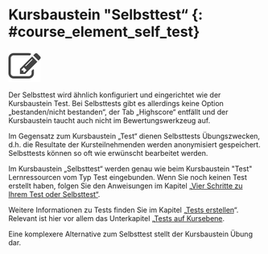 # Kursbaustein "Selbsttest“ {: #course_element_self_test}

![test icon](assets/test.png)

Der Selbsttest wird ähnlich konfiguriert und eingerichtet wie der Kursbaustein Test. Bei Selbsttests gibt es allerdings keine Option „bestanden/nicht bestanden“, der Tab
„Highscore“ entfällt und der Kursbaustein taucht auch nicht im Bewertungswerkzeug auf.

Im Gegensatz zum Kursbaustein „Test“ dienen Selbsttests Übungszwecken, d.h. die Resultate der Kursteilnehmenden werden anonymisiert gespeichert. Selbsttests können so oft wie erwünscht bearbeitet werden. 

Im Kursbaustein „Selbsttest“ werden genau wie beim Kursbaustein "Test" Lernressourcen vom Typ
Test eingebunden. Wenn Sie noch keinen Test erstellt haben, folgen Sie den
Anweisungen im Kapitel „[Vier Schritte zu Ihrem Test oder
Selbsttest“](../tests/Four_Steps_to_Your_Test_or_Self-test.de.md).

Weitere Informationen zu Tests finden Sie im Kapitel „[Tests erstellen](../tests/index.de.md)“. Relevant ist hier vor allem das Unterkapitel „[Tests auf Kursebene](../tests/Tests_at_course_level.de.md).

Eine komplexere Alternative zum Selbsttest stellt der Kursbaustein Übung dar. 